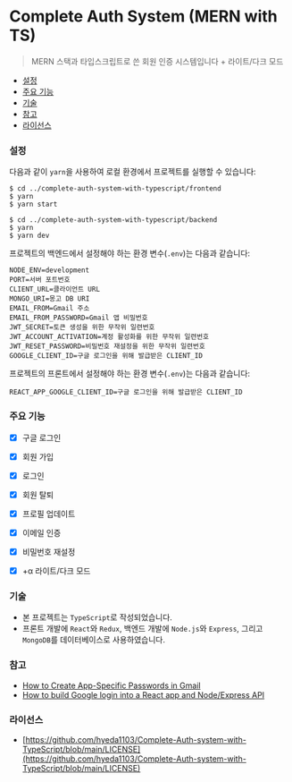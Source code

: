 # Complete Auth System (MERN with TS)

> MERN 스택과 타입스크립트로 쓴 회원 인증 시스템입니다 + 라이트/다크 모드

- [설정](#설정)
- [주요 기능](#주요-기능)
- [기술](#기술)
- [참고](#참고)
- [라이선스](#라이선스)

### 설정

다음과 같이 `yarn`을 사용하여 로컬 환경에서 프로젝트를 실행할 수 있습니다:

```
$ cd ../complete-auth-system-with-typescript/frontend
$ yarn
$ yarn start
```

```
$ cd ../complete-auth-system-with-typescript/backend
$ yarn
$ yarn dev
```

프로젝트의 백엔드에서 설정해야 하는 환경 변수(`.env`)는 다음과 같습니다:

```
NODE_ENV=development
PORT=서버 포트번호
CLIENT_URL=클라이언트 URL
MONGO_URI=몽고 DB URI 
EMAIL_FROM=Gmail 주소
EMAIL_FROM_PASSWORD=Gmail 앱 비밀번호
JWT_SECRET=토큰 생성을 위한 무작위 일련번호
JWT_ACCOUNT_ACTIVATION=계정 활성화를 위한 무작위 일련번호
JWT_RESET_PASSWORD=비밀번호 재설정을 위한 무작위 일련번호
GOOGLE_CLIENT_ID=구글 로그인을 위해 발급받은 CLIENT_ID
```

프로젝트의 프론트에서 설정해야 하는 환경 변수(`.env`)는 다음과 같습니다:

```
REACT_APP_GOOGLE_CLIENT_ID=구글 로그인을 위해 발급받은 CLIENT_ID
```
### 주요 기능

- [x] 구글 로그인
- [x] 회원 가입
- [x] 로그인
- [x] 회원 탈퇴
- [x] 프로필 업데이트
- [x] 이메일 인증
- [x] 비밀번호 재설정

- [x] +α 라이트/다크 모드

### 기술

- 본 프로젝트는 `TypeScript`로 작성되었습니다. 
- 프론트 개발에 `React`와 `Redux`, 백엔드 개발에 `Node.js`와 `Express`, 그리고 `MongoDB`를 데이터베이스로 사용하였습니다.

### 참고
- [How to Create App-Specific Passwords in Gmail](https://www.lifewire.com/get-a-password-to-access-gmail-by-pop-imap-2-1171882)
- [How to build Google login into a React app and Node/Express API](https://blog.prototypr.io/how-to-build-google-login-into-a-react-app-and-node-express-api-821d049ee67)

### 라이선스
- [https://github.com/hyeda1103/Complete-Auth-system-with-TypeScript/blob/main/LICENSE](https://github.com/hyeda1103/Complete-Auth-system-with-TypeScript/blob/main/LICENSE)
